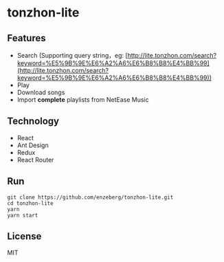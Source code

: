 # tonzhon-lite

## Features
- Search (Supporting query string，eg: [http://lite.tonzhon.com/search?keyword=%E5%9B%9E%E6%A2%A6%E6%B8%B8%E4%BB%99](http://lite.tonzhon.com/search?keyword=%E5%9B%9E%E6%A2%A6%E6%B8%B8%E4%BB%99))
- Play
- Download songs
- Import **complete** playlists from NetEase Music

## Technology
- React
- Ant Design
- Redux
- React Router

## Run
    git clone https://github.com/enzeberg/tonzhon-lite.git
    cd tonzhon-lite
    yarn
    yarn start

## License
MIT